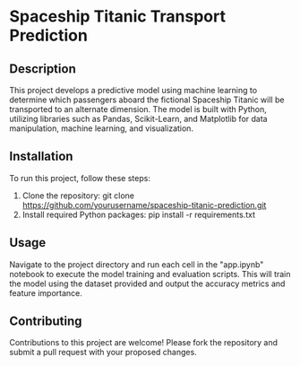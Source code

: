 # Spaceship Titanic Transport Prediction

## Description
This project develops a predictive model using machine learning to determine which passengers aboard the fictional Spaceship Titanic will be transported to an alternate dimension. The model is built with Python, utilizing libraries such as Pandas, Scikit-Learn, and Matplotlib for data manipulation, machine learning, and visualization.

## Installation
To run this project, follow these steps:
1. Clone the repository:
git clone https://github.com/yourusername/spaceship-titanic-prediction.git
2. Install required Python packages:
pip install -r requirements.txt

## Usage
Navigate to the project directory and run each cell in the "app.ipynb" notebook to execute the model training and evaluation scripts.
This will train the model using the dataset provided and output the accuracy metrics and feature importance.

## Contributing
Contributions to this project are welcome! Please fork the repository and submit a pull request with your proposed changes.
